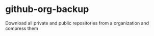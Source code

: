 # github-org-backup
Download all private and public repositories from a organization and compress them
